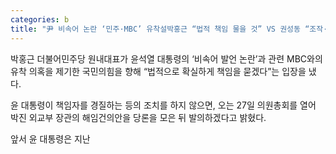 ```yaml
---
categories: b
title: "尹 비속어 논란 ‘민주·MBC’ 유착설박홍근 “법적 책임 물을 것” VS 권성동 “조작·선동”"
---
```

  박홍근 더불어민주당 원내대표가 윤석열 대통령의 ‘비속어 발언 논란’과 관련 MBC와의 유착 의혹을 제기한 국민의힘을 향해 “법적으로 확실하게 책임을 묻겠다”는 입장을 냈다.
 
윤 대통령이 책임자를 경질하는 등의 조치를 하지 않으면, 오는 27일 의원총회를 열어 박진 외교부 장관의 해임건의안을 당론을 모은 뒤 발의하겠다고 밝혔다.
 
앞서 윤 대통령은 지난